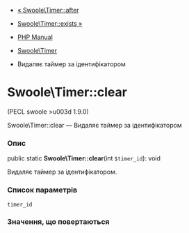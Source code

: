 - [« Swoole\Timer::after](swoole-timer.after.md)
- [Swoole\Timer::exists »](swoole-timer.exists.md)

- [PHP Manual](index.md)
- [Swoole\Timer](class.swoole-timer.md)
- Видаляє таймер за ідентифікатором

# Swoole\Timer::clear

(PECL swoole \>u003d 1.9.0)

Swoole\Timer::clear — Видаляє таймер за ідентифікатором

### Опис

public static **Swoole\Timer::clear**(int `$timer_id`): void

Видаляє таймер за ідентифікатором.

### Список параметрів

`timer_id`

### Значення, що повертаються
